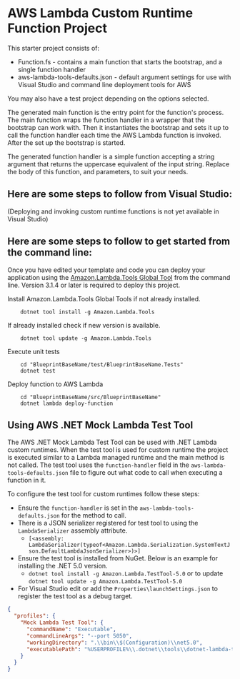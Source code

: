 # AWS Lambda Custom Runtime Function Project

This starter project consists of:
* Function.fs - contains a main function that starts the bootstrap, and a single function handler
* aws-lambda-tools-defaults.json - default argument settings for use with Visual Studio and command line deployment tools for AWS

You may also have a test project depending on the options selected.

The generated main function is the entry point for the function's process.  The main function wraps the function handler in a wrapper that the bootstrap can work with.  Then it instantiates the bootstrap and sets it up to call the function handler each time the AWS Lambda function is invoked.  After the set up the bootstrap is started.

The generated function handler is a simple function accepting a string argument that returns the uppercase equivalent of the input string. Replace the body of this function, and parameters, to suit your needs. 

## Here are some steps to follow from Visual Studio:

(Deploying and invoking custom runtime functions is not yet available in Visual Studio)

## Here are some steps to follow to get started from the command line:

Once you have edited your template and code you can deploy your application using the [Amazon.Lambda.Tools Global Tool](https://github.com/aws/aws-extensions-for-dotnet-cli#aws-lambda-amazonlambdatools) from the command line.  Version 3.1.4
or later is required to deploy this project.

Install Amazon.Lambda.Tools Global Tools if not already installed.
```
    dotnet tool install -g Amazon.Lambda.Tools
```

If already installed check if new version is available.
```
    dotnet tool update -g Amazon.Lambda.Tools
```

Execute unit tests
```
    cd "BlueprintBaseName/test/BlueprintBaseName.Tests"
    dotnet test
```

Deploy function to AWS Lambda
```
    cd "BlueprintBaseName/src/BlueprintBaseName"
    dotnet lambda deploy-function
```

## Using AWS .NET Mock Lambda Test Tool

The AWS .NET Mock Lambda Test Tool can be used with .NET Lambda custom runtimes. When the test tool is used for custom runtime the project
is executed similar to a Lambda managed runtime and the main method is not called. The test tool uses the `function-handler` field in
the `aws-lambda-tools-defaults.json` file to figure out what code to call when executing a function in it.

To configure the test tool for custom runtimes follow these steps:

* Ensure the `function-handler` is set in the `aws-lambda-tools-defaults.json` for the method to call.
* There is a JSON serializer registered for test tool to using the `LambdaSerializer` assembly attribute.
  * `[<assembly: LambdaSerializer(typeof<Amazon.Lambda.Serialization.SystemTextJson.DefaultLambdaJsonSerializer>)>]`
* Ensure the test tool is installed from NuGet. Below is an example for installing the .NET 5.0 version.
  * `dotnet tool install -g Amazon.Lambda.TestTool-5.0` or to update `dotnet tool update -g Amazon.Lambda.TestTool-5.0`
* For Visual Studio edit or add the `Properties\launchSettings.json` to register the test tool as a debug target.
```json
{
  "profiles": {
    "Mock Lambda Test Tool": {
      "commandName": "Executable",
      "commandLineArgs": "--port 5050",
      "workingDirectory": ".\\bin\\$(Configuration)\\net5.0",
      "executablePath": "%USERPROFILE%\\.dotnet\\tools\\dotnet-lambda-test-tool-5.0.exe"
    }
  }
}
```
